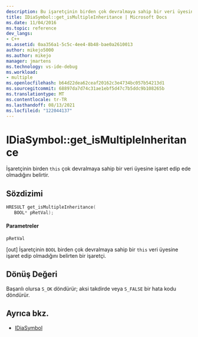 ```yaml
---
description: Bu işaretçinin birden çok devralmaya sahip bir veri üyesine işaret edip ede olmadığını belirtir.
title: IDiaSymbol::get_isMultipleInheritance | Microsoft Docs
ms.date: 11/04/2016
ms.topic: reference
dev_langs:
- C++
ms.assetid: 0aa356a1-5c5c-4ee4-8b48-bae0a2610013
author: mikejo5000
ms.author: mikejo
manager: jmartens
ms.technology: vs-ide-debug
ms.workload:
- multiple
ms.openlocfilehash: b64d22dea62ceaf20162c3e4734bc057b54213d1
ms.sourcegitcommit: 68897da7d74c31ae1ebf5d47c7b5ddc9b108265b
ms.translationtype: MT
ms.contentlocale: tr-TR
ms.lasthandoff: 08/13/2021
ms.locfileid: "122044137"
---
```

# <a name="idiasymbolget_ismultipleinheritance"></a>IDiaSymbol::get_isMultipleInheritance
İşaretçinin birden `this` çok devralmaya sahip bir veri üyesine işaret edip ede olmadığını belirtir.

## <a name="syntax"></a>Sözdizimi

```C++
HRESULT get_isMultipleInheritance(
   BOOL* pRetVal);
```

#### <a name="parameters"></a>Parametreler
 `pRetVal`

[out] İşaretçinin `BOOL` birden çok devralmaya sahip bir `this` veri üyesine işaret edip olmadığını belirten bir işaretçi.

## <a name="return-value"></a>Dönüş Değeri
 Başarılı olursa `S_OK` döndürür; aksi takdirde veya `S_FALSE` bir hata kodu döndürür.

## <a name="see-also"></a>Ayrıca bkz.
- [IDiaSymbol](../../debugger/debug-interface-access/idiasymbol.md)
